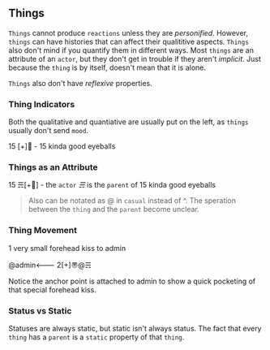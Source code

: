 ## Things
`Things` cannot produce `reactions` unless they are _personified_.  However, `things` can have histories that can affect their qualititive aspects.  `Things` also don't mind if you quantify them in different ways.  Most `things` are an attribute of an `actor`, but they don't get in trouble if they aren't _implicit_. Just because the `thing` is by itself, doesn't mean that it is alone.

`Things` also don't have _reflexive_ properties.

### Thing Indicators
Both the qualitative and quantiative are usually put on the left, as `things` usually don't send `mood`.

15 [+]👀 - 15 kinda good eyeballs

### Things as an Attribute 
15 ☴[+👀] - the `actor` _☴_ is the `parent` of 15 kinda good eyeballs 

> Also can be notated as @ in `casual` instead of ^.  The speration between the `thing` and the `parent` become unclear.

### Thing Movement
1 very small forehead kiss to admin

@admin<--- 2[+]〠@☴

Notice the anchor point is attached to admin to show a quick pocketing of that special forehead kiss.

### Status vs Static
Statuses are always static, but static isn't always status.  The fact that every `thing` has a `parent` is a `static` property of that `thing`.
